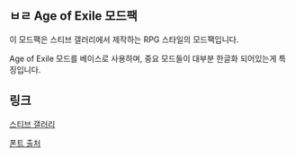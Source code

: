 ## ㅂㄹ Age of Exile 모드팩

이 모드팩은 스티브 갤러리에서 제작하는 RPG 스타일의 모드팩입니다.

Age of Exile 모드를 베이스로 사용하며,  중요 모드들이 대부분 한글화 되어있는게 특징입니다.



## 링크 

[스티브 갤러리](https://gall.dcinside.com/steve)

[폰트 출처](https://github.com/laxotor/KoreanHDfont)



